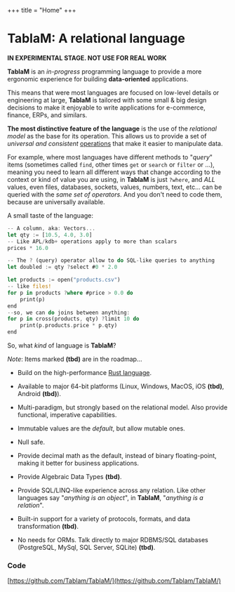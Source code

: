+++
title = "Home"
+++
# TablaM: A relational language #

**IN EXPERIMENTAL STAGE. NOT USE FOR REAL WORK**

**TablaM** is an *in-progress* programming language to provide a more ergonomic experience for building **data-oriented** applications.

This means that were most languages are focused on low-level details or engineering at large, **TablaM** is tailored with some small & big design decisions to make it enjoyable to write applications for e-commerce, finance, ERPs, and similars.

**The most distinctive feature of the language** is the use of the *relational model* as the base for its operation. This allows us to provide a set of *universal and consistent* [operations](/operators) that make it easier to manipulate data. 

For example, where most languages have different methods to "*query*" items (sometimes called `find`, other times `get` or `search` or `filter` or ...), meaning you need to learn all different ways that change according to the context or kind of value you are using, in **TablaM** is just `?where`, and *ALL* values, even files, databases, sockets, values, numbers, text, etc... can be queried with the *same set of operators*. And you don't need to code them, because are universally available.

A small taste of the language:

```rust
-- A column, aka: Vectors...
let qty := [10.5, 4.0, 3.0] 
-- Like APL/kdb+ operations apply to more than scalars
prices * 16.0 

-- The ? (query) operator allow to do SQL-like queries to anything
let doubled := qty ?select #0 * 2.0 

let products := open("products.csv")
-- like files!
for p in products ?where #price > 0.0 do
    print(p)
end
--so, we can do joins between anything:
for p in cross(products, qty) ?limit 10 do
	print(p.products.price * p.qty)
end

```

So, what *kind* of language is **TablaM**?

*Note*: Items marked **(tbd)** are in the roadmap...

- Build on the high-performance [Rust language](https://www.reddit.com/r/rust/).

- Available to major 64-bit platforms (Linux, Windows, MacOS, iOS **(tbd)**, Android  **(tbd)**).

- Multi-paradigm, but strongly based on the relational model. Also provide functional, imperative capabilities.

- Immutable values are the *default*, but allow mutable ones.

- Null safe.

- Provide decimal math as the default, instead of binary floating-point, making it better for business applications.

- Provide Algebraic Data Types  **(tbd)**.

- Provide SQL/LINQ-like experience across any relation. Like other languages say "*anything is an object*", in **TablaM**, "*anything is a relation*". 

- Built-in support for a variety of protocols, formats, and data transformation  **(tbd)**.

- No needs for ORMs. Talk directly to major RDBMS/SQL databases (PostgreSQL, MySql, SQL Server, SQLite) **(tbd)**.

  

### Code

[https://github.com/Tablam/TablaM/](https://github.com/Tablam/TablaM/)